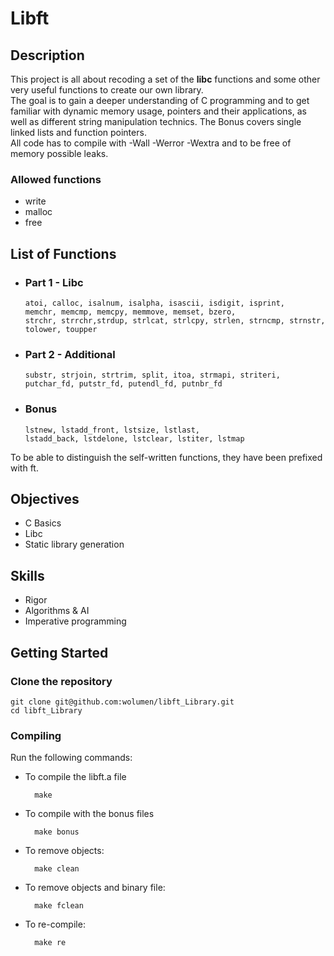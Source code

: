 # Libft

## Description

This project is all about recoding a set of the **libc** functions and some other very useful functions to create our own library.  
The goal is to gain a deeper understanding of C programming and to get familiar with dynamic memory usage, pointers and their applications, as well as different string manipulation technics. The Bonus covers single linked lists and function pointers.   
All code has to compile with -Wall -Werror -Wextra and to be free of memory possible leaks.

### Allowed functions

 - write
 - malloc
 - free

## List of Functions

- ### Part 1 - Libc

  ```
  atoi, calloc, isalnum, isalpha, isascii, isdigit, isprint,
  memchr, memcmp, memcpy, memmove, memset, bzero,
  strchr, strrchr,strdup, strlcat, strlcpy, strlen, strncmp, strnstr, 
  tolower, toupper
  ```

- ### Part 2 - Additional

  ```
  substr, strjoin, strtrim, split, itoa, strmapi, striteri,
  putchar_fd, putstr_fd, putendl_fd, putnbr_fd
  ```

- ### Bonus

  ```
  lstnew, lstadd_front, lstsize, lstlast,
  lstadd_back, lstdelone, lstclear, lstiter, lstmap
  ```
To be able to distinguish the self-written functions, they have been prefixed with ft.


## Objectives

* C Basics
* Libc
* Static library generation


## Skills

* Rigor
* Algorithms & AI
* Imperative programming


## Getting Started

### Clone the repository
```shell
git clone git@github.com:wolumen/libft_Library.git
cd libft_Library
```

### Compiling
Run the following commands:

* To compile the libft.a file
		
		make
* To compile with the bonus files
		
		make bonus
* To remove objects:

		make clean
* To remove objects and binary file:

        make fclean
* To re-compile:

		make re



